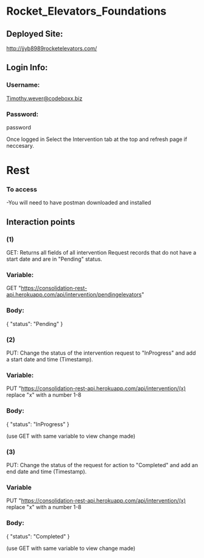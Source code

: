 # Rocket_Elevators_Foundations

## Deployed Site:
http://jjyb8989rocketelevators.com/

## Login Info:
### Username:
Timothy.wever@codeboxx.biz
### Password:
password

Once logged in Select the Intervention tab at the top and refresh page if neccesary.

# Rest

### To access
-You will need to have postman downloaded and installed

## Interaction points

### (1) 
GET: Returns all fields of all intervention Request records that do not have a start
date and are in "Pending" status.
### Variable:
GET "https://consolidation-rest-api.herokuapp.com/api/intervention/pendingelevators"
### Body:

{
    "status": "Pending"
}

### (2)
PUT: Change the status of the intervention request to "InProgress" and add a start
date and time (Timestamp).
### Variable:
PUT "https://consolidation-rest-api.herokuapp.com/api/intervention/(x) 
replace "x" with a number 1-8
### Body:

{
    "status": "InProgress"
}

(use GET with same variable to view change made)

### (3)
PUT: Change the status of the request for action to "Completed" and add an end
date and time (Timestamp).
### Variable
PUT "https://consolidation-rest-api.herokuapp.com/api/intervention/(x) 
replace "x" with a number 1-8
### Body:

{
    "status": "Completed"
}

(use GET with same variable to view change made)
